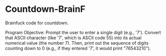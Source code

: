 # Countdown-BrainF
Brainfuck code for countdown.  

Program Objective:
Prompt the user to enter a single digit (e.g., '7').
Convert that ASCII character (like '7', which is ASCII code 55) into its actual numerical value (the number 7).
Then, print out the sequence of digits counting down to 0 (e.g., if they entered '7', it would print "76543210").
